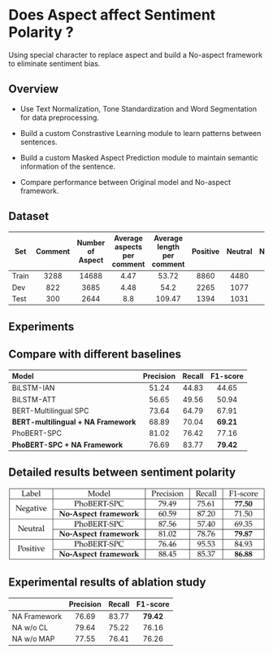# Does Aspect affect Sentiment Polarity ?
Using special character <aspect> to replace aspect and build a No-aspect framework to eliminate sentiment bias.
## Overview
* Use Text Normalization, Tone Standardization and Word Segmentation for data preprocessing.

* Build a custom Constrastive Learning module to learn patterns between sentences.

* Build a custom Masked Aspect Prediction module to maintain semantic information of the sentence.

* Compare performance between Original model and No-aspect framework.

## Dataset

| Set | Comment | Number of Aspect | Average aspects per comment | Average length per comment | Positive | Neutral | Negative |
| ------------- |:-------------:| :-------------: | :-------------: |  :-------------: |:-------------:| :-------------: | :-------------: | 
| Train | 3288 | 14688 | 4.47 | 53.72 | 8860 | 4480 | 1084 |
| Dev | 822 | 3685 | 4.48 | 54.2 | 2265 | 1077 | 257 |
| Test | 300 | 2644 | 8.8 | 109.47 | 1394 | 1031 | 189 |

## Experiments
## Compare with different baselines

| Model | Precision | Recall | F1-score |
|:-------------| :-------------: | :-------------: |  :-------------: |
|BiLSTM-IAN | 51.24 | 44.83 | 44.65 |
|BiLSTM-ATT | 56.65 | 49.56 | 50.94 |
|BERT-Multilingual SPC | 73.64 | 64.79 | 67.91 |
|**BERT-multilingual + NA Framework** | 68.89 | 70.04 | **69.21** |
|PhoBERT-SPC | 81.02 | 76.42 | 77.16 |
|**PhoBERT-SPC + NA Framework** | 76.69 | 83.77 | **79.42** |

##  Detailed results between sentiment polarity
![detai_result](images/detail_sp.png)

## Experimental results of ablation study
| | Precision | Recall | F1-score |
|:-------------| :-------------: | :-------------: |  :-------------: |
| NA Framework | 76.69 | 83.77 | **79.42** |
| NA w/o CL | 79.64 | 75.22 | 76.16 |
| NA w/o MAP | 77.55 | 76.41 | 76.26 |

